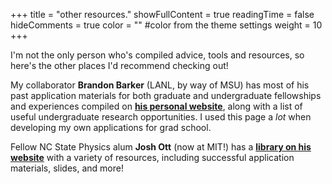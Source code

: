 +++
title = "other resources."
showFullContent = true
readingTime = false
hideComments = true
color = "" #color from the theme settings
weight = 10
+++

I'm not the only person who's compiled advice, tools and resources, so here's the other places I'd recommend checking out! 

My collaborator **Brandon Barker** (LANL, by way of MSU) has most of his past application materials for both graduate and undergraduate fellowships and experiences compiled on [**his personal website**](), along with a list of useful undergraduate research opportunities. I used this page a *lot* when developing my own applications for grad school.

Fellow NC State Physics alum **Josh Ott** (now at MIT!) has a [**library on his website**](https://joshott.net/physics/library/) with a variety of resources, including successful application materials, slides, and more!